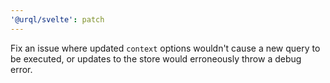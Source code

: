 ```yaml
---
'@urql/svelte': patch
---
```


Fix an issue where updated `context` options wouldn't cause a new query to be executed, or updates to the store would erroneously throw a debug error.

